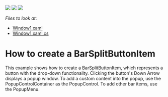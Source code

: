 <!-- default badges list -->
![](https://img.shields.io/endpoint?url=https://codecentral.devexpress.com/api/v1/VersionRange/128640680/21.1.5%2B)
[![](https://img.shields.io/badge/Open_in_DevExpress_Support_Center-FF7200?style=flat-square&logo=DevExpress&logoColor=white)](https://supportcenter.devexpress.com/ticket/details/E1567)
[![](https://img.shields.io/badge/📖_How_to_use_DevExpress_Examples-e9f6fc?style=flat-square)](https://docs.devexpress.com/GeneralInformation/403183)
<!-- default badges end -->
<!-- default file list -->
*Files to look at*:

* [Window1.xaml](./CS/BarSplitButtonItem/Window1.xaml)
* [Window1.xaml.cs](./CS/BarSplitButtonItem/Window1.xaml.cs)
<!-- default file list end -->
# How to create a BarSplitButtonItem


<p>This example shows how to create a BarSplitButtonItem, which represents a button with the drop-down functionality. Clicking the button's Down Arrow displays a popup window. To add a custom content into the popup, use the PopupControlContainer as the PopupControl. To add other bar items, use the PopupMenu.</p>

<br/>


